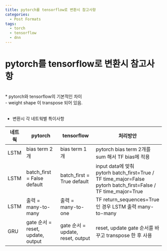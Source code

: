 ```yaml
---
title: pytorch를 tensorflow로 변환시 참고사항
categories:
  - Post Formats
tags:
  - torch
  - tensorflow
  - dnn
---
```


# pytorch를 tensorflow로 변환시 참고사항
<br>
* pytorch와 tensorflow의 기본적인 차이<br>
  - weight shape 이 transpose 되어 있음.<br><br>



* 변환시 각 네트웍별 특이사항

|네트웍|pytorch|tensorflow|처리방안|
|------|---|---|---|
|LSTM|bias term 2개|bias term 1개|pytorch bias term 2개를 sum 해서 TF bias에 적용|
|LSTM|batch_first = False default|batch_first = True default|input data에 맞춰<br>pytorh batch_first=True / TF time_major=False<br>pytorh batch_first=False / TF time_major=True|
|LSTM|출력 = many-to-many|출력 = many-to-one|TF return_sequences=True 인 경우 LSTM 출력 many-to-many|
|GRU|gate 순서 = reset, update, output|gate 순서 = update, reset, output|reset, update gate 순서를 바꾸고 transpose 한 후 사용|